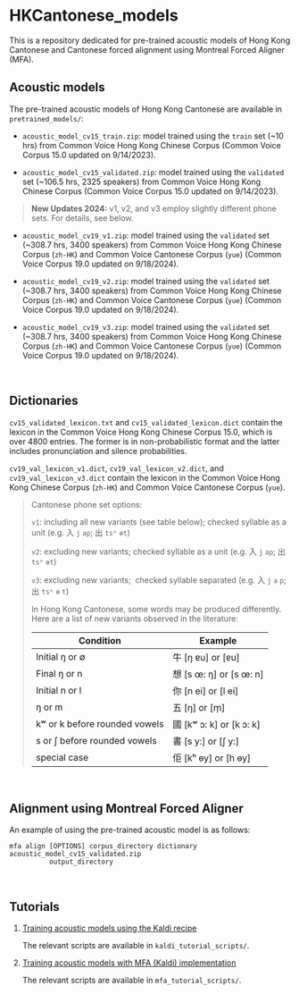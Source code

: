 # HKCantonese_models

This is a repository dedicated for pre-trained acoustic models of Hong Kong Cantonese and Cantonese forced alignment using Montreal Forced Aligner (MFA).

## Acoustic models

The pre-trained acoustic models of Hong Kong Cantonese are available in `pretrained_models/`:

- `acoustic_model_cv15_train.zip`: model trained using the `train` set (~10 hrs) from Common Voice Hong Kong Chinese Corpus (Common Voice Corpus 15.0 updated on 9/14/2023).

- `acoustic_model_cv15_validated.zip`: model trained using the `validated` set (~106.5 hrs, 2325 speakers) from Common Voice Hong Kong Chinese Corpus (Common Voice Corpus 15.0 updated on 9/14/2023).

> **New Updates 2024:**
> v1, v2, and v3 employ slightly different phone sets. For details, see below.

- `acoustic_model_cv19_v1.zip`: model trained using the `validated` set (~308.7 hrs, 3400 speakers) from Common Voice Hong Kong Chinese Corpus (`zh-HK`) and Common Voice Cantonese Corpus (`yue`) (Common Voice Corpus 19.0 updated on 9/18/2024).
  
- `acoustic_model_cv19_v2.zip`: model trained using the `validated` set (~308.7 hrs, 3400 speakers) from Common Voice Hong Kong Chinese Corpus (`zh-HK`) and Common Voice Cantonese Corpus (`yue`) (Common Voice Corpus 19.0 updated on 9/18/2024).
  
- `acoustic_model_cv19_v3.zip`: model trained using the `validated` set (~308.7 hrs, 3400 speakers) from Common Voice Hong Kong Chinese Corpus (`zh-HK`) and Common Voice Cantonese Corpus (`yue`) (Common Voice Corpus 19.0 updated on 9/18/2024).
<br>

## Dictionaries

`cv15_validated_lexicon.txt` and `cv15_validated_lexicon.dict` contain the lexicon in the Common Voice Hong Kong Chinese Corpus 15.0, which is over 4800 entries. The former is in non-probabilistic format and the latter includes pronunciation and silence probabilities.

`cv19_val_lexicon_v1.dict`, `cv19_val_lexicon_v2.dict`, and `cv19_val_lexicon_v3.dict` contain the lexicon in the Common Voice Hong Kong Chinese Corpus (`zh-HK`) and Common Voice Cantonese Corpus (`yue`).

> Cantonese phone set options:
>
>`v1`: including all new variants (see table below); checked syllable as a unit (e.g. 入 `j` `ap`; 出 `tsʰ` `ɵt`)
>
>`v2`: excluding new variants; checked syllable as a unit (e.g. 入 `j` `ap`; 出 `tsʰ` `ɵt`)
>
>`v3`: excluding new variants;  checked syllable separated (e.g. 入 `j` `a` `p`; 出 `tsʰ` `ɵ` `t`)
>
> In Hong Kong Cantonese, some words may be produced differently. Here are a list of new variants observed in the literature:
> 
>| Condition     | Example              |
>|---------------|----------------------|
>| Initial ŋ or ∅| 牛 [ŋ ɐu] or [ɐu]    |
>| Final ŋ or n  | 想 [s œ: ŋ] or [s œ: n] |
>| Initial n or l | 你 [n ei] or [l ei] |
>| ŋ or m         | 五 [ŋ] or [m̩]         |
>| kʷ or k before rounded vowels | 國 [kʷ ɔ: k] or [k ɔ: k] |
>| s or ʃ before rounded vowels  | 書 [s y:] or [ʃ y:]      |
>| special case  | 佢 [kʰ ɵy] or [h ɵy] |


<br>

## Alignment using Montreal Forced Aligner

An example of using the pre-trained acoustic model is as follows:
```
mfa align [OPTIONS] corpus_directory dictionary acoustic_model_cv15_validated.zip
          output_directory
```

<br>

## Tutorials

1. [Training acoustic models using the Kaldi recipe](https://chenzixu.rbind.io/resources/3asr/sr3/)
   
   The relevant scripts are available in `kaldi_tutorial_scripts/`.

2. [Training acoustic models with MFA (Kaldi) implementation](https://chenzixu.rbind.io/resources/3asr/sr4/)
   
   The relevant scripts are available in `mfa_tutorial_scripts/`.
